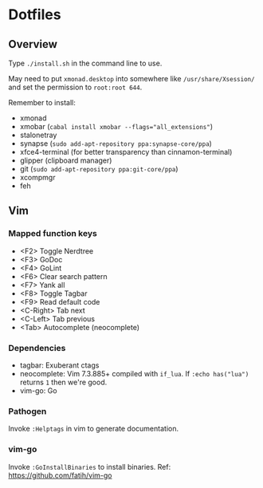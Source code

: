 # Dotfiles
## Overview
Type `./install.sh` in the command line to use.

May need to put `xmonad.desktop` into somewhere like `/usr/share/Xsession/` and set the permission to `root:root 644`.

Remember to install:
- xmonad
- xmobar (`cabal install xmobar --flags="all_extensions"`)
- stalonetray
- synapse (`sudo add-apt-repository ppa:synapse-core/ppa`)
- xfce4-terminal (for better transparency than cinnamon-terminal)
- glipper (clipboard manager)
- git (`sudo add-apt-repository ppa:git-core/ppa`)
- xcompmgr
- feh

## Vim
### Mapped function keys
- \<F2\>      Toggle Nerdtree
- \<F3\>      GoDoc
- \<F4\>      GoLint
- \<F6\>      Clear search pattern
- \<F7\>      Yank all
- \<F8\>      Toggle Tagbar
- \<F9\>      Read default code
- \<C-Right\> Tab next
- \<C-Left\>  Tab previous
- \<Tab\>     Autocomplete (neocomplete)

### Dependencies
- tagbar: Exuberant ctags
- neocomplete: Vim 7.3.885+ compiled with `if_lua`. If `:echo has("lua")` returns `1` then we're good.
- vim-go: Go

### Pathogen
Invoke `:Helptags` in vim to generate documentation.

### vim-go
Invoke `:GoInstallBinaries` to install binaries.
Ref: https://github.com/fatih/vim-go


